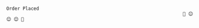 









                                                                      Order Placed
                                                                     🎉 😊 😊 😊 🎉
